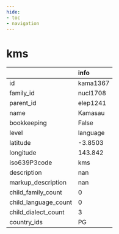 ```yaml
---
hide:
- toc
- navigation
---
```

# kms
|                      | info     |
|:---------------------|:---------|
| id                   | kama1367 |
| family_id            | nucl1708 |
| parent_id            | elep1241 |
| name                 | Kamasau  |
| bookkeeping          | False    |
| level                | language |
| latitude             | -3.8503  |
| longitude            | 143.842  |
| iso639P3code         | kms      |
| description          | nan      |
| markup_description   | nan      |
| child_family_count   | 0        |
| child_language_count | 0        |
| child_dialect_count  | 3        |
| country_ids          | PG       |